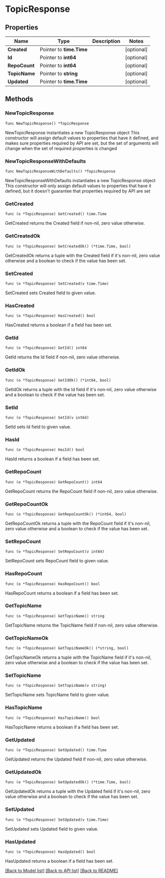# TopicResponse

## Properties

Name | Type | Description | Notes
------------ | ------------- | ------------- | -------------
**Created** | Pointer to **time.Time** |  | [optional] 
**Id** | Pointer to **int64** |  | [optional] 
**RepoCount** | Pointer to **int64** |  | [optional] 
**TopicName** | Pointer to **string** |  | [optional] 
**Updated** | Pointer to **time.Time** |  | [optional] 

## Methods

### NewTopicResponse

`func NewTopicResponse() *TopicResponse`

NewTopicResponse instantiates a new TopicResponse object
This constructor will assign default values to properties that have it defined,
and makes sure properties required by API are set, but the set of arguments
will change when the set of required properties is changed

### NewTopicResponseWithDefaults

`func NewTopicResponseWithDefaults() *TopicResponse`

NewTopicResponseWithDefaults instantiates a new TopicResponse object
This constructor will only assign default values to properties that have it defined,
but it doesn't guarantee that properties required by API are set

### GetCreated

`func (o *TopicResponse) GetCreated() time.Time`

GetCreated returns the Created field if non-nil, zero value otherwise.

### GetCreatedOk

`func (o *TopicResponse) GetCreatedOk() (*time.Time, bool)`

GetCreatedOk returns a tuple with the Created field if it's non-nil, zero value otherwise
and a boolean to check if the value has been set.

### SetCreated

`func (o *TopicResponse) SetCreated(v time.Time)`

SetCreated sets Created field to given value.

### HasCreated

`func (o *TopicResponse) HasCreated() bool`

HasCreated returns a boolean if a field has been set.

### GetId

`func (o *TopicResponse) GetId() int64`

GetId returns the Id field if non-nil, zero value otherwise.

### GetIdOk

`func (o *TopicResponse) GetIdOk() (*int64, bool)`

GetIdOk returns a tuple with the Id field if it's non-nil, zero value otherwise
and a boolean to check if the value has been set.

### SetId

`func (o *TopicResponse) SetId(v int64)`

SetId sets Id field to given value.

### HasId

`func (o *TopicResponse) HasId() bool`

HasId returns a boolean if a field has been set.

### GetRepoCount

`func (o *TopicResponse) GetRepoCount() int64`

GetRepoCount returns the RepoCount field if non-nil, zero value otherwise.

### GetRepoCountOk

`func (o *TopicResponse) GetRepoCountOk() (*int64, bool)`

GetRepoCountOk returns a tuple with the RepoCount field if it's non-nil, zero value otherwise
and a boolean to check if the value has been set.

### SetRepoCount

`func (o *TopicResponse) SetRepoCount(v int64)`

SetRepoCount sets RepoCount field to given value.

### HasRepoCount

`func (o *TopicResponse) HasRepoCount() bool`

HasRepoCount returns a boolean if a field has been set.

### GetTopicName

`func (o *TopicResponse) GetTopicName() string`

GetTopicName returns the TopicName field if non-nil, zero value otherwise.

### GetTopicNameOk

`func (o *TopicResponse) GetTopicNameOk() (*string, bool)`

GetTopicNameOk returns a tuple with the TopicName field if it's non-nil, zero value otherwise
and a boolean to check if the value has been set.

### SetTopicName

`func (o *TopicResponse) SetTopicName(v string)`

SetTopicName sets TopicName field to given value.

### HasTopicName

`func (o *TopicResponse) HasTopicName() bool`

HasTopicName returns a boolean if a field has been set.

### GetUpdated

`func (o *TopicResponse) GetUpdated() time.Time`

GetUpdated returns the Updated field if non-nil, zero value otherwise.

### GetUpdatedOk

`func (o *TopicResponse) GetUpdatedOk() (*time.Time, bool)`

GetUpdatedOk returns a tuple with the Updated field if it's non-nil, zero value otherwise
and a boolean to check if the value has been set.

### SetUpdated

`func (o *TopicResponse) SetUpdated(v time.Time)`

SetUpdated sets Updated field to given value.

### HasUpdated

`func (o *TopicResponse) HasUpdated() bool`

HasUpdated returns a boolean if a field has been set.


[[Back to Model list]](../README.md#documentation-for-models) [[Back to API list]](../README.md#documentation-for-api-endpoints) [[Back to README]](../README.md)


